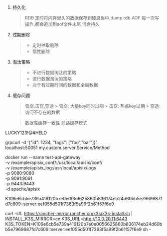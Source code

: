 1. 持久化
	>RDB
	>  定时将内存里头的数据保存到硬盘当中,dump.rdb
	>AOF
	>	每一次写操作,都会追加到aof文件末尾
	>混合持久
	

2. 过期删除
	>- 定时抽取删除
	>- 惰性删除


3. 淘汰策略
	> - 不进行数据淘汰的策略
	> - 进行数据淘汰的策略
	> - 对于有过期时间的数据和全局数据

4. 缓存问题
	> 雪崩,击穿,穿透
		> 雪崩: 大量key同时过期
		> 击穿: 热点key过期
		> 穿透: 访问不存在的数据
	
	> 数据库缓存一致性
	> 旁路缓存模式
	
LUCKY123!@#HELO

grpcurl -d '{"id": 1234, "tags": ["foo","bar"]}' \
    localhost:50051 my.custom.server.Service/Method

docker run --name test-api-gateway \
 -v /example/apisix_conf/:/usr/local/apisix/conf/\
 -v /example/apisix_log:/usr/local/apisix/logs  \
 -p 9080:9080 \
 -p 9091:9091  \
 -p 9443:9443 \
 -d apache/apisix


K106e6cb5e739a416120b7e0e0056625860b836174eb24d60bb5e7969687fd7c609::server:eef055d501f7363f5a99f2b61f57f6e9

curl -sfL https://rancher-mirror.rancher.cn/k3s/k3s-install.sh | INSTALL_K3S_MIRROR=cn K3S_URL=http://10.0.20.11:6443 K3S_TOKEN=K106e6cb5e739a416120b7e0e0056625860b836174eb24d60bb5e7969687fd7c609::server:eef055d501f7363f5a99f2b61f57f6e9 sh -
